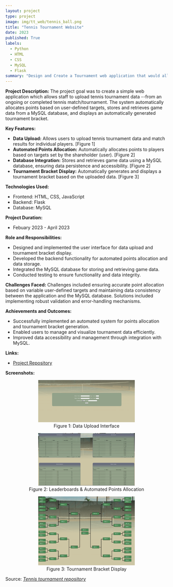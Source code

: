 ```yaml
---
layout: project
type: project
image: img/tt_web/tennis_ball.png
title: "Tennis Tournament Website"
date: 2023
published: True
labels:
  - Python
  - HTML
  - CSS
  - MySQL
  - Flask
summary: "Design and Create a Tournament web application that would allow staff to upload tennis tournament data and individual match results from an ongoing or completed tennis match/tournament."
---
```


**Project Description:**
The project goal was to create a simple web application which allows staff to upload tennis tournament data --from an ongoing or completed tennis match/tournament. The system automatically allocates points based on user-defined targets, stores and retrieves game data from a MySQL database, and displays an automatically generated tournament bracket.

**Key Features:**
- **Data Upload:** Allows users to upload tennis tournament data and match results for individual players. [Figure 1]
- **Automated Points Allocation:** Automatically allocates points to players based on targets set by the shareholder (user). [Figure 2]
- **Database Integration:** Stores and retrieves game data using a MySQL database, ensuring data persistence and accessibility. [Figure 2]
- **Tournament Bracket Display:** Automatically generates and displays a tournament bracket based on the uploaded data. [Figure 3]

**Technologies Used:**
- Frontend: HTML, CSS, JavaScript
- Backend: Flask
- Database: MySQL

**Project Duration:**
- Febuary 2023 - April 2023

**Role and Responsibilities:**
- Designed and implemented the user interface for data upload and tournament bracket display.
- Developed the backend functionality for automated points allocation and data storage.
- Integrated the MySQL database for storing and retrieving game data.
- Conducted testing to ensure functionality and data integrity.

**Challenges Faced:**
Challenges included ensuring accurate point allocation based on variable user-defined targets and maintaining data consistency between the application and the MySQL database. Solutions included implementing robust validation and error-handling mechanisms.

**Achievements and Outcomes:**
- Successfully implemented an automated system for points allocation and tournament bracket generation.
- Enabled users to manage and visualize tournament data efficiently.
- Improved data accessibility and management through integration with MySQL.

**Links:**
- [Project Repository](#https://github.com/TH3Eimis/tennis-tournament-web/tree/main)

**Screenshots:**
<p align="center">
  <img src="../img/tt_web/submit.png" alt="Data Upload Interface" width="300" />
  <br>Figure 1: Data Upload Interface
</p>
<p align="center">
  <img src="../img/tt_web/leaderboard.png" alt="Automated Points Allocation" width="300" />
  <br>Figure 2: Leaderboards & Automated Points Allocation
</p>
<p align="center">
  <img src="../img/tt_web/bracket.png" alt="Tournament Bracket Display" width="300" />
  <br>Figure 3: Tournament Bracket Display
</p>


Source: <a href="https://github.com/TH3Eimis/tennis-tournament-web/tree/main"><i class="large github icon ">Tennis tournament repository</i></a>
 
